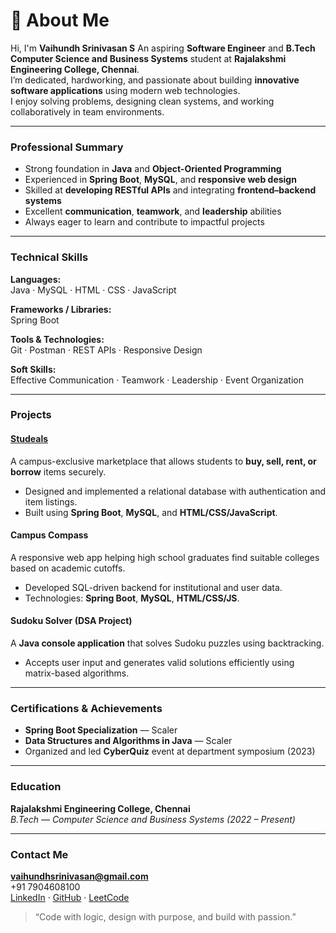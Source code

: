# 💫 About Me

Hi, I'm **Vaihundh Srinivasan S** 
An aspiring **Software Engineer** and **B.Tech Computer Science and Business Systems** student at **Rajalakshmi Engineering College, Chennai**.  
I’m dedicated, hardworking, and passionate about building **innovative software applications** using modern web technologies.  
I enjoy solving problems, designing clean systems, and working collaboratively in team environments.

---

###  Professional Summary
- Strong foundation in **Java** and **Object-Oriented Programming**
- Experienced in **Spring Boot**, **MySQL**, and **responsive web design**
- Skilled at **developing RESTful APIs** and integrating **frontend–backend systems**
- Excellent **communication**, **teamwork**, and **leadership** abilities
- Always eager to learn and contribute to impactful projects

---

### Technical Skills

**Languages:**  
Java · MySQL · HTML · CSS · JavaScript  

**Frameworks / Libraries:**  
Spring Boot  

**Tools & Technologies:**  
Git · Postman · REST APIs · Responsive Design  

**Soft Skills:**  
Effective Communication · Teamwork · Leadership · Event Organization  

---

### Projects

#### [Studeals](https://github.com/vaihundhs/studeals)
A campus-exclusive marketplace that allows students to **buy, sell, rent, or borrow** items securely.  
- Designed and implemented a relational database with authentication and item listings.  
- Built using **Spring Boot**, **MySQL**, and **HTML/CSS/JavaScript**.  

#### Campus Compass
A responsive web app helping high school graduates find suitable colleges based on academic cutoffs.  
- Developed SQL-driven backend for institutional and user data.  
- Technologies: **Spring Boot**, **MySQL**, **HTML/CSS/JS**.  

#### Sudoku Solver (DSA Project)
A **Java console application** that solves Sudoku puzzles using backtracking.  
- Accepts user input and generates valid solutions efficiently using matrix-based algorithms.

---

### Certifications & Achievements
- **Spring Boot Specialization** — Scaler  
- **Data Structures and Algorithms in Java** — Scaler  
- Organized and led **CyberQuiz** event at department symposium (2023)

---

### Education
**Rajalakshmi Engineering College, Chennai**  
_B.Tech — Computer Science and Business Systems (2022 – Present)_

---

### Contact Me
**[vaihundhsrinivasan@gmail.com](mailto:vaihundhsrinivasan@gmail.com)**  
+91 7904608100  
[LinkedIn](https://www.linkedin.com/in/vaihundh-srinivasan-s/) · [GitHub](https://github.com/vaihundhs) · [LeetCode](https://leetcode.com/u/vaihundhs/)


> “Code with logic, design with purpose, and build with passion.”
